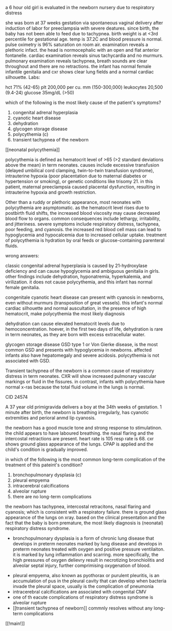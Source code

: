 a 6 hour old girl is evaluated in the newborn nursery due to respiratory distress 

she was born at 37 weeks gestation via spontaneous vaginal delivery after induction of labor for preeclampsia with severe deatures. since birth, the baby has not been able to feed due to tachypnea. birth weight is at <3rd percentile for gestational age. temp is 37.2C and blood pressure is normal. pulse oximetry is 96% saturation on room air. examination reveals a plethoric infact. the head is normocephalic with an open and flat anterior fontanelle. cardiac examination reveals sinus tachycardia and no murmurs. pulmonary examination reveals tachypnea, breath sounds are clear throughout and there are no retractions. the infant has normal female infantile genitalia and cxr shows clear lung fields and a normal cardiac silhouette. Labs: 

hct 71% (42-65) 
plt 200,000 per cu. mm (150-300,000)
leukocytes 20,500 (9.4-24)
glucose 35mg/dL (>50)

which of the following is the most likely cause of the patient's symptoms? 

1. congenital adrenal hyperplasia 
2. cyanotic heart disease 
3. dehydration 
4. glycogen storage disease 
5. polycythemia (c)
6. transient tachypnea of the newborn 

[[neonatal polycythemia]]

polycythemia is defined as hematocrit level of >65 (>2 standard deviations above the mean) in term neonates. causes include excessive transfusion (delayed umbilical cord clamping, twin-to-twin transfusion syndrome), intrauterine hypoxia (poor placentation due to maternal diabetes or hypertension or smoking), or genetic conditions like trisomy 21. in this patient, maternal preeclampsia caused placental dysfunction, resulting in intrauterine hypoxia and growth restriction.

Other than a ruddy or plethoric appearance, most neonates with polycythemia are asymptomatic. as the hematocrit level rises due to postbirth fluid shifts, the increased blood viscosity may cause decreased blood flow to organs. common consequences include lethargy, irritability, and jitteriness. severe symptoms include respiratory distress, tachypnea, poor feeding, and cyanosis. the increased red blood cell mass can lead to hypoglycemia and hypocalcemia due to increased cellular uptake. treatment of polycythemia is hydration by oral feeds or glucose-containing parenteral fluids. 

wrong answers: 

classic congenital adrenal hyperplasia is caused by 21-hydroxylase deficiency and can cause hypoglycemia and ambiguous genitalia in girls. other findings include dehydration, hyponatremia, hyperkalemia, and virilization. it does not cause polycythemia, and this infant has normal female genitalia. 

congenitale cyanotic heart disease can present with cyanosis in newborns, even without murmurs (transposition of great vessels). this infant's normal cardiac silhouette and normal auscultation, in the presence of high hematocrit, make polycythemia the most likely diagnosis 

dehydration can cause elevated hematocrit levels due to hemoconcentration. hoever, in the first two days of life, dehydration is rare in term neonates, as they are born with excess extracellular water. 

glycogen storage disease GSD type 1 or Von Gierke disease, is the most common GSD and presents with hypoglycemia in newborns. affected infants also have hepatomegaly and severe acidosis. polycythemia is not associated with GSD. 

Transient tachypnea of the newborn is a common cause of respiratory distress in term neonates. CXR will show increased pulmonary vascular markings or fluid in the fissures. in contrast, infants with polycythemia have normal x-ras because the total fluid volume in the lungs is normal. 

CID 24574

A 37 year old primigravida delivers a boy at the 34th weeks of gestation. 1 minute after birth, the newborn is breathing irregularly, has cyanotic extremities and perioral anmd lip cyanosis. 

the newborn has a good muscle tone and strong response to stimulatinon. the child appears to have laboured breathing. the nasal flaring and the intercostal retractions are present. heart rate is 105 resp rate is 68. cxr shows ground glass appearance of the lungs. CPAP is applied and the child's condition is gradually improved. 

in which of the following is the most common long-term complication of the treatment of this pateint's condition? 

1. bronchopulmonary dysplasia (c)
2. pleural empyema 
3. intracerebral calcifications 
4. alveolar rupture 
5. there are no long-term complications 

the newborn has tachypnea, intercostal retracitons, nasal flaring and cyanosis; which is consistent with a respiratory failure. there is ground glass appearance of the lungs on xray. based on the clinical presentation and the fact that the baby is born premature, the most likely diagnosis is (neonatal) respiratory distress syndrome. 

- bronchopulmonary dysplasia is a form of chronic lung disease that develops in preterm neonates marked by lung disease and develops in preterm neonates treated with oxygen and positive pressure ventilaiton. it is marked by lung inflammation and scarring. more specifically, the high pressures of oxygen delievry result in necrotizing bronchiolitis and alveolar septal injury, further comprimising oxygenation of blood. 
* pleural empyema, also known as pyothorax or purulent pleuritis, is an accumulation of pus in the pleural cavity that can develop when bacteria invade the pleural space, usually is the complication of pneumonia 
* intracerebral calcifications are associated with congenital CMV 
* one of th eacute complications of respiratory distress syndrome is alveolar rupture
* [[transient tachypnea of newborn]] commnly resolves without any long-term complications 

[[!main!]]
